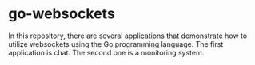 # go-websockets
In this repository, there are several applications that demonstrate how to utilize websockets using the Go programming language. The first application is chat. The second one is a monitoring system. 
